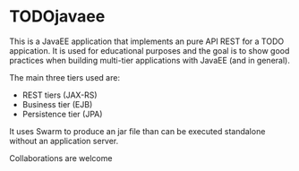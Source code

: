 # TODOjavaee

This is a JavaEE application that implements an pure API REST for a TODO appication. It is used for educational purposes and the goal is to show good practices when building multi-tier applications with JavaEE (and in general).

The main three tiers used are:

- REST tiers (JAX-RS)
- Business tier (EJB)
- Persistence tier (JPA)

It uses Swarm to produce an jar file than can be executed standalone without an application server.


Collaborations are welcome
